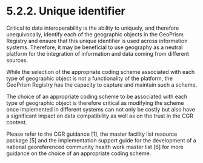 # 5.2.2. Unique identifier

Critical to data interoperability is the ability to uniquely, and therefore unequivocally, identify each of the geographic objects in the GeoPrism Registry and ensure that this unique identifier is used across information systems. Therefore, it may be beneficial to use geography as a neutral platform for the integration of information and data coming from different sources.

While the selection of the appropriate coding scheme associated with each type of geographic object is not a functionality of the platform, the GeoPrism Registry has the capacity to capture and maintain such a scheme.

The choice of an appropriate coding scheme to be associated with each type of geographic object is therefore critical as modifying the scheme once implemented in different systems can not only be costly but also have a significant impact on data compatibility as well as on the trust in the CGR content.

Please refer to the CGR guidance \[1], the master facility list resource package \[5] and the implementation support guide for the development of a national georeferenced community health work master list \[6] for more guidance on the choice of an appropriate coding scheme.
